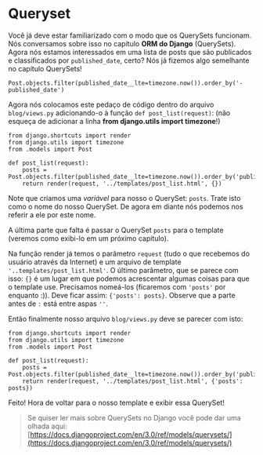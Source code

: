 # Queryset

Você já deve estar familiarizado com o modo que os QuerySets funcionam. Nós conversamos sobre isso no capítulo **ORM do Django** \(QuerySets\). Agora nós estamos interessados em uma lista de posts que são publicados e classificados por `published_date`, certo? Nós já fizemos algo semelhante no capítulo QuerySets!

```text
Post.objects.filter(published_date__lte=timezone.now()).order_by('-published_date')
```

Agora nós colocamos este pedaço de código dentro do arquivo `blog/views.py` adicionando-o à função `def post_list(request)`: \(não esqueça de adicionar a linha **from django.utils import timezone**!\)

```text
from django.shortcuts import render
from django.utils import timezone
from .models import Post

def post_list(request):
    posts = Post.objects.filter(published_date__lte=timezone.now()).order_by('published_date')
    return render(request, '../templates/post_list.html', {})
```

Note que criamos uma _variável_ para nosso o QuerySet: `posts`. Trate isto como o nome do nosso QuerySet. De agora em diante nós podemos nos referir a ele por este nome.

A última parte que falta é passar o QuerySet `posts` para o template \(veremos como exibi-lo em um próximo capítulo\).

Na função render já temos o parâmetro `request` \(tudo o que recebemos do usuário através da Internet\) e um arquivo de template `'..templates/post_list.html'`. O último parâmetro, que se parece com isso: `{}` é um lugar em que podemos acrescentar algumas coisas para que o template use. Precisamos nomeá-los \(ficaremos com `'posts'` por enquanto :\)\). Deve ficar assim: `{'posts': posts}`. Observe que a parte antes de `:` está entre aspas `''`.

Então finalmente nosso arquivo `blog/views.py` deve se parecer com isto:

```text
from django.shortcuts import render
from django.utils import timezone
from .models import Post

def post_list(request):
    posts = Post.objects.filter(published_date__lte=timezone.now()).order_by('published_date')
    return render(request, '../templates/post_list.html', {'posts': posts})
```

Feito! Hora de voltar para o nosso template e exibir essa QuerySet!

> Se quiser ler mais sobre QuerySets no Django você pode dar uma olhada aqui: [https://docs.djangoproject.com/en/3.0/ref/models/querysets/](https://docs.djangoproject.com/en/3.0/ref/models/querysets/)

